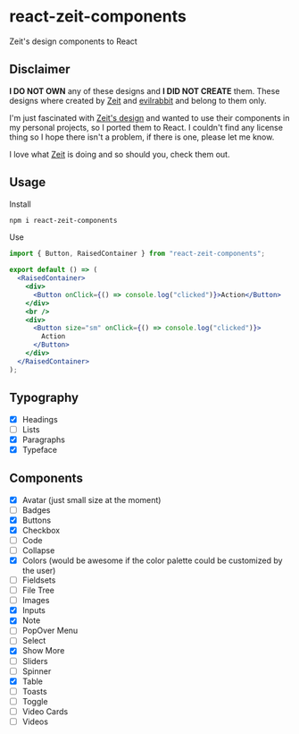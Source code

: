 # react-zeit-components

Zeit's design components to React

## Disclaimer

**I DO NOT OWN** any of these designs and **I DID NOT CREATE** them. These designs where created by [Zeit](https://zeit.co/) and [evilrabbit](https://evilrabb.it/) and belong to them only.

I'm just fascinated with [Zeit's design](https://zeit.co/design) and wanted to use their components in my personal projects, so I ported them to React. I couldn't find any license thing so I hope there isn't a problem, if there is one, please let me know.

I love what [Zeit](https://zeit.co/) is doing and so should you, check them out.

## Usage

Install

```bash
npm i react-zeit-components
```

Use

```jsx
import { Button, RaisedContainer } from "react-zeit-components";

export default () => (
  <RaisedContainer>
    <div>
      <Button onClick={() => console.log("clicked")}>Action</Button>
    </div>
    <br />
    <div>
      <Button size="sm" onClick={() => console.log("clicked")}>
        Action
      </Button>
    </div>
  </RaisedContainer>
);
```

## Typography

- [x] Headings
- [ ] Lists
- [x] Paragraphs
- [x] Typeface

## Components

- [x] Avatar (just small size at the moment)
- [ ] Badges
- [x] Buttons
- [x] Checkbox
- [ ] Code
- [ ] Collapse
- [x] Colors (would be awesome if the color palette could be customized by the user)
- [ ] Fieldsets
- [ ] File Tree
- [ ] Images
- [x] Inputs
- [x] Note
- [ ] PopOver Menu
- [ ] Select
- [x] Show More
- [ ] Sliders
- [ ] Spinner
- [x] Table
- [ ] Toasts
- [ ] Toggle
- [ ] Video Cards
- [ ] Videos

